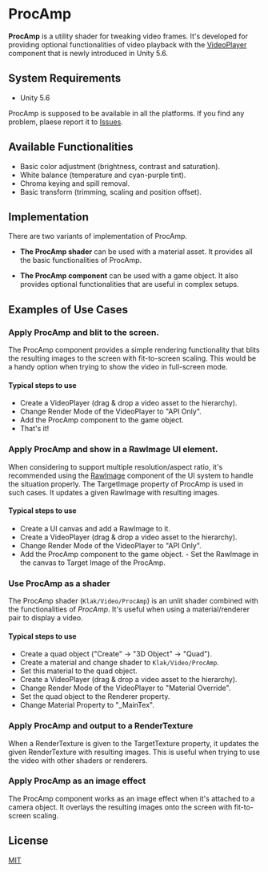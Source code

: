 ProcAmp
=======

**ProcAmp** is a utility shader for tweaking video frames. It's developed for
providing optional functionalities of video playback with the [VideoPlayer]
component that is newly introduced in Unity 5.6.

System Requirements
-------------------

- Unity 5.6

ProcAmp is supposed to be available in all the platforms. If you find any
problem, plaese report it to [Issues].

Available Functionalities
-------------------------

- Basic color adjustment (brightness, contrast and saturation).
- White balance (temperature and cyan-purple tint).
- Chroma keying and spill removal.
- Basic transform (trimming, scaling and position offset).

Implementation
--------------

There are two variants of implementation of ProcAmp.

- **The ProcAmp shader** can be used with a material asset. It provides all the
  basic functionalities of ProcAmp.

- **The ProcAmp component** can be used with a game object. It also provides
  optional functionalities that are useful in complex setups.

Examples of Use Cases
---------------------

### Apply ProcAmp and blit to the screen.

The ProcAmp component provides a simple rendering functionality that blits the
resulting images to the screen with fit-to-screen scaling. This would be a
handy option when trying to show the video in full-screen mode.

#### Typical steps to use

- Create a VideoPlayer (drag & drop a video asset to the hierarchy).
- Change Render Mode of the VideoPlayer to "API Only".
- Add the ProcAmp component to the game object.
- That's it!

### Apply ProcAmp and show in a RawImage UI element.

When considering to support multiple resolution/aspect ratio, it's recommended
using the [RawImage] component of the UI system to handle the situation
properly. The TargetImage property of ProcAmp is used in such cases. It updates
a given RawImage with resulting images.

#### Typical steps to use

- Create a UI canvas and add a RawImage to it.
- Create a VideoPlayer (drag & drop a video asset to the hierarchy).
- Change Render Mode of the VideoPlayer to "API Only".
- Add the ProcAmp component to the game object.
- Set the RawImage in the canvas to Target Image of the ProcAmp.

### Use ProcAmp as a shader

The ProcAmp shader (`Klak/Video/ProcAmp`) is an unlit shader combined with the
functionalities of *ProcAmp*. It's useful when using a material/renderer pair
to display a video.

#### Typical steps to use

- Create a quad object ("Create" -> "3D Object" -> "Quad").
- Create a material and change shader to `Klak/Video/ProcAmp`.
- Set this material to the quad object.
- Create a VideoPlayer (drag & drop a video asset to the hierarchy).
- Change Render Mode of the VideoPlayer to "Material Override".
- Set the quad object to the Renderer property.
- Change Material Property to "\_MainTex".

### Apply ProcAmp and output to a RenderTexture

When a RenderTexture is given to the TargetTexture property, it updates the
given RenderTexture with resulting images. This is useful when trying to use
the video with other shaders or renderers.

### Apply ProcAmp as an image effect

The ProcAmp component works as an image effect when it's attached to a camera
object. It overlays the resulting images onto the screen with fit-to-screen
scaling.

License
-------

[MIT]

[VideoPlayer]: https://docs.unity3d.com/560/Documentation/Manual/VideoPlayer.html
[Issues]: https://github.com/keijiro/ProcAmp/issues
[RawImage]: https://docs.unity3d.com/Manual/script-RawImage.html
[MIT]: LICENSE.md
